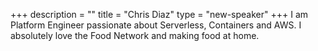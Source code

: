 +++
description = ""
title = "Chris Diaz"
type = "new-speaker"
+++
I am Platform Engineer passionate about Serverless, Containers and AWS. I absolutely love the Food Network and making food at home.
